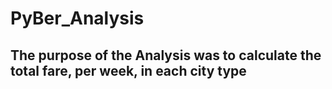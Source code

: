 # PyBer_Analysis

## The purpose of the Analysis was to calculate the total fare, per week, in each city type
